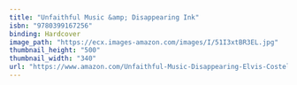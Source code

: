 ```yaml
---
title: "Unfaithful Music &amp; Disappearing Ink"
isbn: "9780399167256"
binding: Hardcover
image_path: "https://ecx.images-amazon.com/images/I/51I3xtBR3EL.jpg"
thumbnail_height: "500"
thumbnail_width: "340"
url: "https://www.amazon.com/Unfaithful-Music-Disappearing-Elvis-Costello/dp/0399167250"
---
```


